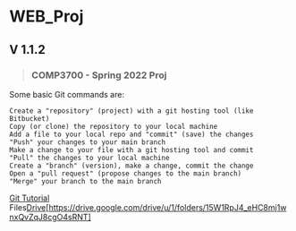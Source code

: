 # WEB_Proj
## V 1.1.2
>### COMP3700 - Spring 2022 Proj

Some basic Git commands are:
```
Create a "repository" (project) with a git hosting tool (like Bitbucket)
Copy (or clone) the repository to your local machine
Add a file to your local repo and "commit" (save) the changes
"Push" your changes to your main branch
Make a change to your file with a git hosting tool and commit
"Pull" the changes to your local machine
Create a "branch" (version), make a change, commit the change
Open a "pull request" (propose changes to the main branch)
"Merge" your branch to the main branch
```

[Git Tutorial](https://youtu.be/DVRQoVRzMIY)
Files[Drive](url)[https://drive.google.com/drive/u/1/folders/15W1RpJ4_eHC8mj1wnxQvZqJ8cgO4sRNT]
